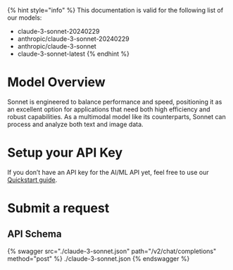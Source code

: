 [#references:start]: <> ({ "template": "openapi" })
{% hint style="info" %}
This documentation is valid for the following list of our models:
* claude-3-sonnet-20240229
* anthropic/claude-3-sonnet-20240229
* anthropic/claude-3-sonnet
* claude-3-sonnet-latest
{% endhint %}

# Model Overview
Sonnet is engineered to balance performance and speed, positioning it as an excellent option for applications that need both high efficiency and robust capabilities. As a multimodal model like its counterparts, Sonnet can process and analyze both text and image data.

# Setup your API Key
If you don’t have an API key for the AI/ML API yet, feel free to use our [Quickstart guide](https://docs.aimlapi.com/quickstart/setting-up).

# Submit a request
## API Schema
{% swagger src="./claude-3-sonnet.json" path="/v2/chat/completions" method="post" %}
./claude-3-sonnet.json
{% endswagger %}

[#references:end]: <> ({})